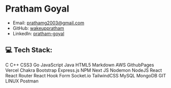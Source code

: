 # Pratham Goyal

- Email: prathamg2003@gmail.com
- GitHub: [wakeuppratham](https://github.com/wakeuppratham)
- LinkedIn: [pratham-goyal](https://linkedin.com/in/pratham-goyal/)


## 💻 Tech Stack:
C C++ CSS3 Go JavaScript Java HTML5 Markdown  AWS GithubPages Vercel  Chakra Bootstrap  Express.js NPM Next JS Nodemon NodeJS React  React Router React Hook Form Socket.io TailwindCSS  MySQL MongoDB  GIT LINUX Postman 
